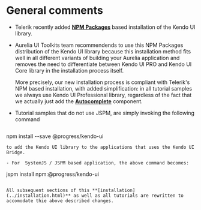# General comments

- Telerik recently added **[NPM Packages](http://docs.telerik.com/kendo-ui/intro/installation/npm#overview)** based installation of the Kendo UI library. 

- Aurelia UI Toolkits team recommendends to use this NPM Packages distribution of the Kendo UI library because this installation method fits well in all different variants of building your Aurelia application and removes the need to differentiate between Kendo UI PRO and Kendo UI Core library in the installation process itself.

  More precisely, our new installation process is compliant with Telerik's NPM based installation, with added simplification: in all tutorial samples we always use Kendo UI Professional library, regardless of the fact that we actually just add the **[Autocomplete](http://aurelia-ui-toolkits.github.io/demo-kendo/#/samples/autocomplete-basic-use)** component.
  
- Tutorial samples that do not use JSPM, are simply invoking the following command  

  ```
npm install --save @progress/kendo-ui
```
to add the Kendo UI library to the applications that uses the Kendo UI Bridge.

- For  SystemJS / JSPM based application, the above command becomes:

  ```
  jspm install npm:@progress/kendo-ui

  ```

All subsequent sections of this **[installation](../installation.html)** as well as all tutorials are rewritten to accomodate thie above described changes.